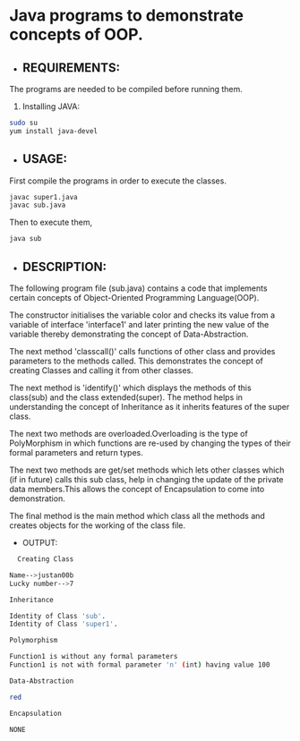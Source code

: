 Java programs to demonstrate concepts of OOP.
==============================================

* ## REQUIREMENTS:
The programs are needed to be compiled before running them.
1. Installing JAVA:

```bash
sudo su
yum install java-devel
```

* ## USAGE:
First compile the programs in order to execute the classes.

```bash
javac super1.java
javac sub.java
```

Then to execute them,
```bash
java sub
```

* ## DESCRIPTION:
The following program file (sub.java) contains a code that implements certain concepts of 
Object-Oriented Programming Language(OOP).

The constructor initialises the variable color and checks its value from a variable of interface 'interface1'
and later printing the new value of the variable thereby demonstrating the concept of Data-Abstraction.

The next method 'classcall()' calls functions of other class and provides parameters to the methods called.
This demonstrates the concept of creating Classes and calling it from other classes.

The next method is 'identify()' which displays the methods of this class(sub) and the class extended(super).
The method helps in understanding the concept of Inheritance as it inherits features of the super class.

The next two methods are overloaded.Overloading is the type of PolyMorphism in which functions are re-used by changing
the types of their formal parameters and return types.

The next two methods are get/set methods which lets other classes which (if in future) calls this sub class, help in changing 
the update of the private data members.This allows the concept of Encapsulation to come into demonstration.

The final method is the main method which class all the methods and creates objects for the working of the class file.

* OUTPUT:

```bash
  Creating Class

Name-->justan00b
Lucky number-->7

Inheritance

Identity of Class 'sub'.
Identity of Class 'super1'.

Polymorphism

Function1 is without any formal parameters
Function1 is not with formal parameter 'n' (int) having value 100

Data-Abstraction

red

Encapsulation

NONE
``` 
